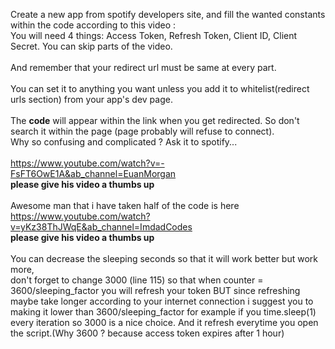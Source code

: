 Create a new app from spotify developers site, and fill the wanted constants within the code according to this video :</br>
You will need 4 things: Access Token, Refresh Token, Client ID, Client Secret. You can skip parts of the video. </br></br> And remember that your redirect url must be same at every part. </br></br>You can set it to anything you want unless you add it to whitelist(redirect urls section) from your app's dev page. </br> </br> The **code** will appear within the link when you get redirected. So don't search it within the page (page probably will refuse to connect). </br> Why so confusing and complicated ? Ask it to spotify...</br> </br> 
https://www.youtube.com/watch?v=-FsFT6OwE1A&ab_channel=EuanMorgan </br> **please give his video a thumbs up** </br></br> 
Awesome man that i have taken half of the code is here </br> https://www.youtube.com/watch?v=yKz38ThJWqE&ab_channel=ImdadCodes </br> **please give his video a thumbs up** </br></br> 
You can decrease the sleeping seconds so that it will work better but work more,</br> don't forget to change 3000 (line 115) so that when counter = 3600/sleeping_factor you will refresh your token BUT since refreshing maybe take longer according to your internet connection i suggest you to making it lower than 3600/sleeping_factor for example if you time.sleep(1) every iteration so 3000 is a nice choice. And it refresh everytime you open the script.(Why 3600 ? because access token expires after 1 hour)
